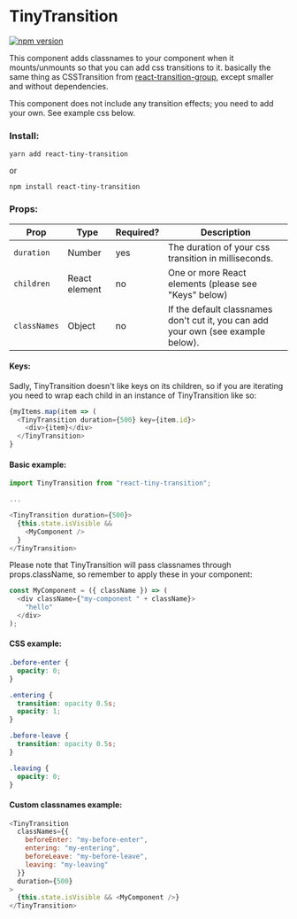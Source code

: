 # TinyTransition

[![npm version](https://img.shields.io/npm/v/react-tiny-transition.svg?style=flat)](https://www.npmjs.com/package/react-tiny-transition)

This component adds classnames to your component when it mounts/unmounts so that you can add css transitions to it. basically the same thing as CSSTransition from [react-transition-group](https://github.com/reactjs/react-transition-group), except smaller and without dependencies.

This component does not include any transition effects; you need to add your own. See example css below.

### Install:

```
yarn add react-tiny-transition
```

or

```
npm install react-tiny-transition
```

### Props:

| Prop         | Type          | Required? | Description                                                                       |
| ------------ | ------------- | --------- | --------------------------------------------------------------------------------- |
| `duration`   | Number        | yes       | The duration of your css transition in milliseconds.                              |
| `children`   | React element | no        | One or more React elements (please see "Keys" below)
| `classNames` | Object        | no        | If the default classnames don't cut it, you can add your own (see example below). |

#### Keys:
Sadly, TinyTransition doesn't like keys on its children, so if you are iterating you need to wrap each child in an instance of TinyTransition like so:

```js
{myItems.map(item => (
  <TinyTransition duration={500} key={item.id}>
    <div>{item}</div>
  </TinyTransition>
}
```

#### Basic example:

```js
import TinyTransition from "react-tiny-transition";

...

<TinyTransition duration={500}>
  {this.state.isVisible &&
    <MyComponent />
  }
</TinyTransition>
```

Please note that TinyTransition will pass classnames through props.className, so remember to apply these in your component:

```js
const MyComponent = ({ className }) => (
  <div className={"my-component " + className}>
    "hello"
  </div>
);
```

#### CSS example:

```css
.before-enter {
  opacity: 0;
}

.entering {
  transition: opacity 0.5s;
  opacity: 1;
}

.before-leave {
  transition: opacity 0.5s;
}

.leaving {
  opacity: 0;
}
```

#### Custom classnames example:

```js
<TinyTransition
  classNames={{
    beforeEnter: "my-before-enter",
    entering: "my-entering",
    beforeLeave: "my-before-leave",
    leaving: "my-leaving"
  }}
  duration={500}
>
  {this.state.isVisible && <MyComponent />}
</TinyTransition>
```
